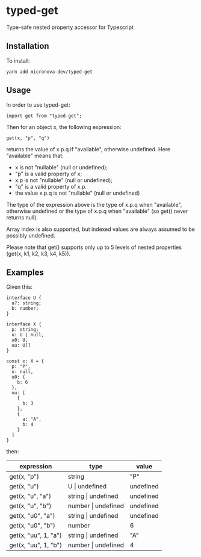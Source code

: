 # typed-get
Type-safe nested property accessor for Typescript

## Installation

To install:

```
yarn add micronova-dev/typed-get
```

## Usage

In order to use typed-get:

```
import get from "typed-get";
```

Then for an object x, the following expression:

```
get(x, "p", "q")
```

returns the value of x.p.q if "available", otherwise undefined.  Here "available" means that:

- x is not "nullable" (null or undefined);
- "p" is a valid property of x;
- x.p is not "nullable" (null or undefined);
- "q" is a valid property of x.p.
- the value x.p.q is not "nullable" (null or undefined)

The type of the expression above is the type of x.p.q when "available", otherwise undefined or the type of x.p.q when "available" (so get() never returns null).

Array index is also supported, but indexed values are always assumed to be possibly undefined.

Please note that get() supports only up to 5 levels of nested properties (get(x, k1, k2, k3, k4, k5)).

## Examples

Given this:

```
interface U {
  a?: string;
  b: number;
}

interface X {
  p: string;
  u: U | null,
  u0: U,
  uu: U[]
}

const x: X = {
  p: "P",
  u: null,
  u0: {
    b: 6
  },
  uu: [
    {
      b: 3
    },
    {
      a: "A",
      b: 4
    }
  ]
}
```

then:

| expression | type | value |
|------------|------|-------|
| get(x, "p") | string | "P" |
| get(x, "u") | U \| undefined | undefined |
| get(x, "u", "a") | string \| undefined | undefined |
| get(x, "u", "b") | number \| undefined | undefined |
| get(x, "u0", "a") | string \| undefined | undefined |
| get(x, "u0", "b") | number | 6 |
| get(x, "uu", 1, "a") | string \| undefined | "A" |
| get(x, "uu", 1, "b") | number \| undefined | 4 |
